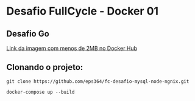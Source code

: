 # Desafio FullCycle - Docker 01
## Desafio Go

[Link da imagem com menos de 2MB no Docker Hub](https://hub.docker.com/r/eps364/codeeducation)

## Clonando o projeto:
```
git clone https://github.com/eps364/fc-desafio-mysql-node-ngnix.git
```
```
docker-compose up --build
```


